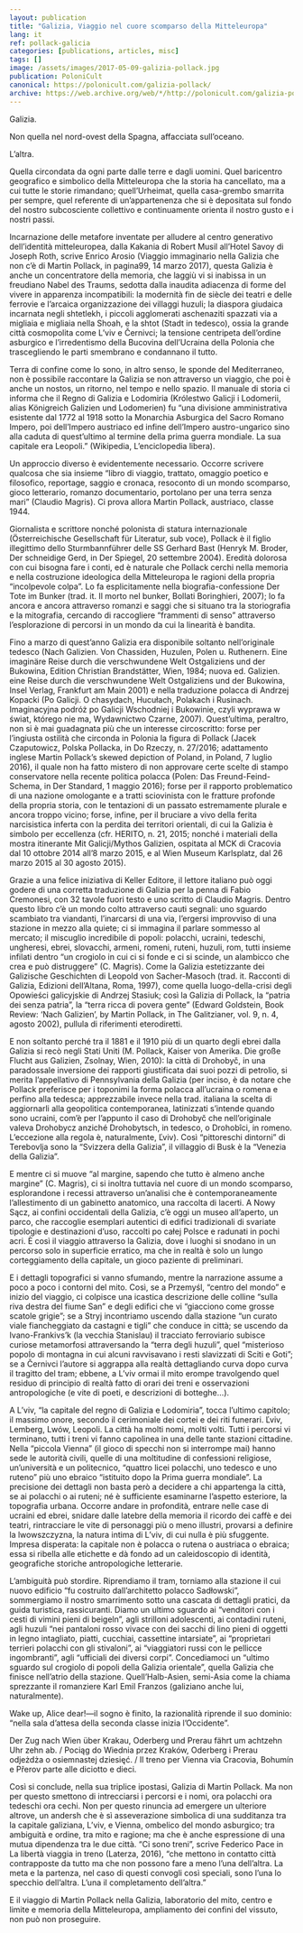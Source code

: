 ```yaml
---
layout: publication
title: "Galizia, Viaggio nel cuore scomparso della Mitteleuropa"
lang: it
ref: pollack-galicia
categories: [publications, articles, misc]
tags: []
image: /assets/images/2017-05-09-galizia-pollack.jpg
publication: PoloniCult
canonical: https://polonicult.com/galizia-pollack/
archive: https://web.archive.org/web/*/http://polonicult.com/galizia-pollack/
---
```


Galizia.

Non quella nel nord-ovest della Spagna, affacciata sull’oceano.

L’altra.

Quella circondata da ogni parte dalle terre e dagli uomini. Quel baricentro geografico e simbolico della Mitteleuropa che la storia ha cancellato, ma a cui tutte le storie rimandano; quell’Urheimat, quella casa-grembo smarrita per sempre, quel referente di un’appartenenza che si è depositata sul fondo del nostro subcosciente collettivo e continuamente orienta il nostro gusto e i nostri passi.

Incarnazione delle metafore inventate per alludere al centro generativo dell’identità mitteleuropea, dalla Kakania di Robert Musil all’Hotel Savoy di Joseph Roth, scrive Enrico Arosio (Viaggio immaginario nella Galizia che non c’è di Martin Pollack, in pagina99, 14 marzo 2017), questa Galizia è anche un concentratore della memoria, che laggiù vi si inabissa in un freudiano Nabel des Traums, sedotta dalla inaudita adiacenza di forme del vivere in apparenza incompatibili: la modernità fin de siècle dei teatri e delle ferrovie e l’arcaica organizzazione dei villaggi huzuli; la diaspora giudaica incarnata negli shtetlekh, i piccoli agglomerati aschenaziti spazzati via a migliaia e migliaia nella Shoah, e la shtot (Stadt in tedesco), ossia la grande città cosmopolita come L’viv e Černivci; la tensione centripeta dell’ordine asburgico e l’irredentismo della Bucovina dell’Ucraina della Polonia che trascegliendo le parti smembrano e condannano il tutto.

Terra di confine come lo sono, in altro senso, le sponde del Mediterraneo, non è possibile raccontare la Galizia se non attraverso un viaggio, che poi è anche un nostos, un ritorno, nel tempo e nello spazio. Il manuale di storia ci informa che il Regno di Galizia e Lodomiria (Królestwo Galicji i Lodomerii, alias Königreich Galizien und Lodomerien) fu “una divisione amministrativa esistente dal 1772 al 1918 sotto la Monarchia Asburgica del Sacro Romano Impero, poi dell’Impero austriaco ed infine dell’Impero austro-ungarico sino alla caduta di quest’ultimo al termine della prima guerra mondiale. La sua capitale era Leopoli.” (Wikipedia, L’enciclopedia libera).

Un approccio diverso è evidentemente necessario. Occorre scrivere qualcosa che sia insieme “libro di viaggio, trattato, omaggio poetico e filosofico, reportage, saggio e cronaca, resoconto di un mondo scomparso, gioco letterario, romanzo documentario, portolano per una terra senza mari” (Claudio Magris). Ci prova allora Martin Pollack, austriaco, classe 1944.

Giornalista e scrittore nonché polonista di statura internazionale (Österreichische Gesellschaft für Literatur, sub voce), Pollack è il figlio illegittimo dello Sturmbannführer delle SS Gerhard Bast (Henryk M. Broder, Der schneidige Gerd, in Der Spiegel, 20 settembre 2004). Eredità dolorosa con cui bisogna fare i conti, ed è naturale che Pollack cerchi nella memoria e nella costruzione ideologica della Mitteleuropa le ragioni della propria “incolpevole colpa”. Lo fa esplicitamente nella biografia-confessione Der Tote im Bunker (trad. it. Il morto nel bunker, Bollati Boringhieri, 2007); lo fa ancora e ancora attraverso romanzi e saggi che si situano tra la storiografia e la mitografia, cercando di raccogliere “frammenti di senso” attraverso l’esplorazione di percorsi in un mondo da cui la linearità è bandita.

Fino a marzo di quest’anno Galizia era disponibile soltanto nell’originale tedesco (Nach Galizien. Von Chassiden, Huzulen, Polen u. Ruthenern. Eine imaginäre Reise durch die verschwundene Welt Ostgaliziens und der Bukowina, Edition Christian Brandstätter, Wien, 1984; nuova ed. Galizien. eine Reise durch die verschwundene Welt Ostgaliziens und der Bukowina, Insel Verlag, Frankfurt am Main 2001) e nella traduzione polacca di Andrzej Kopacki (Po Galicji. O chasydach, Hucułach, Polakach i Rusinach. Imaginacyjna podróż po Galicji Wschodniej i Bukowinie, czyli wyprawa w świat, którego nie ma, Wydawnictwo Czarne, 2007). Quest’ultima, peraltro, non si è mai guadagnata più che un interesse circoscritto: forse per l’ingiusta ostilità che circonda in Polonia la figura di Pollack (Jacek Czaputowicz, Polska Pollacka, in Do Rzeczy, n. 27/2016; adattamento inglese Martin Pollack’s skewed depiction of Poland, in Poland, 7 luglio 2016), il quale non ha fatto mistero di non approvare certe scelte di stampo conservatore nella recente politica polacca (Polen: Das Freund-Feind-Schema, in Der Standard, 1 maggio 2016); forse per il rapporto problematico di una nazione omologante e a tratti sciovinista con le fratture profonde della propria storia, con le tentazioni di un passato estremamente plurale e ancora troppo vicino; forse, infine, per il bruciare a vivo della ferita narcisistica inferta con la perdita dei territori orientali, di cui la Galizia è simbolo per eccellenza (cfr. HERITO, n. 21, 2015; nonché i materiali della mostra itinerante Mit Galicji/Mythos Galizien, ospitata al MCK di Cracovia dal 10 ottobre 2014 all’8 marzo 2015, e al Wien Museum Karlsplatz, dal 26 marzo 2015 al 30 agosto 2015).

Grazie a una felice iniziativa di Keller Editore, il lettore italiano può oggi godere di una corretta traduzione di Galizia per la penna di Fabio Cremonesi, con 32 tavole fuori testo e uno scritto di Claudio Magris. Dentro questo libro c’è un mondo colto attraverso cauti segnali: uno sguardo scambiato tra viandanti, l’inarcarsi di una via, l’ergersi improvviso di una stazione in mezzo alla quiete; ci si immagina il parlare sommesso al mercato; il miscuglio incredibile di popoli: polacchi, ucraini, tedeschi, ungheresi, ebrei, slovacchi, armeni, romeni, ruteni, huzuli, rom, tutti insieme infilati dentro “un crogiolo in cui ci si fonde e ci si scinde, un alambicco che crea e può distruggere” (C. Magris). Come la Galizia estetizzante dei Galizische Geschichten di Leopold von Sacher-Masoch (trad. it. Racconti di Galizia, Edizioni dell’Altana, Roma, 1997), come quella luogo-della-crisi degli Opowieści galicyjskie di Andrzej Stasiuk; così la Galizia di Pollack, la “patria dei senza patria”, la “terra ricca di povera gente” (Edward Goldstein, Book Review: ‘Nach Galizien’, by Martin Pollack, in The Galitzianer, vol. 9, n. 4, agosto 2002), pullula di riferimenti eterodiretti.

E non soltanto perché tra il 1881 e il 1910 più di un quarto degli ebrei dalla Galizia si recò negli Stati Uniti (M. Pollack, Kaiser von Amerika. Die große Flucht aus Galizien, Zsolnay, Wien, 2010): la città di Drohobyč, in una paradossale inversione dei rapporti giustificata dai suoi pozzi di petrolio, si merita l’appellativo di Pennsylvania della Galizia (per inciso, è da notare che Pollack preferisce per i toponimi la forma polacca all’ucraina o romena e perfino alla tedesca; apprezzabile invece nella trad. italiana la scelta di aggiornarli alla geopolitica contemporanea, latinizzati s’intende quando sono ucraini, com’è per l’appunto il caso di Drohobyč che nell’originale valeva Drohobycz anziché Drohobytsch, in tedesco, o Drohobîci, in romeno. L’eccezione alla regola è, naturalmente, Ľviv). Così “pittoreschi dintorni” di Terebovlja sono la “Svizzera della Galizia”, il villaggio di Busk è la “Venezia della Galizia”.

E mentre ci si muove “al margine, sapendo che tutto è almeno anche margine” (C. Magris), ci si inoltra tuttavia nel cuore di un mondo scomparso, esplorandone i recessi attraverso un’analisi che è contemporaneamente l’allestimento di un gabinetto anatomico, una raccolta di lacerti. A Nowy Sącz, ai confini occidentali della Galizia, c’è oggi un museo all’aperto, un parco, che raccoglie esemplari autentici di edifici tradizionali di svariate tipologie e destinazioni d’uso, raccolti po całej Polsce e radunati in pochi acri. È così il viaggio attraverso la Galizia, dove i luoghi si snodano in un percorso solo in superficie erratico, ma che in realtà è solo un lungo corteggiamento della capitale, un gioco paziente di preliminari.

E i dettagli topografici si vanno sfumando, mentre la narrazione assume a poco a poco i contorni del mito. Così, se a Przemyśl, “centro del mondo” e inizio del viaggio, ci colpisce una icastica descrizione delle colline “sulla riva destra del fiume San” e degli edifici che vi “giacciono come grosse scatole grigie”; se a Stryj incontriamo uscendo dalla stazione “un curato viale fiancheggiato da castagni e tigli” che conduce in città; se uscendo da Ivano-Frankivs’k (la vecchia Stanislau) il tracciato ferroviario subisce curiose metamorfosi attraversando la “terra degli huzuli”, quel “misterioso popolo di montagna in cui alcuni ravvisavano i resti slavizzati di Sciti e Goti”; se a Černivci l’autore si aggrappa alla realtà dettagliando curva dopo curva il tragitto del tram; ebbene, a L’viv ormai il mito erompe travolgendo quel residuo di principio di realtà fatto di orari dei treni e osservazioni antropologiche (e vite di poeti, e descrizioni di botteghe…).

A L’viv, “la capitale del regno di Galizia e Lodomiria”, tocca l’ultimo capitolo; il massimo onore, secondo il cerimoniale dei cortei e dei riti funerari. Ľviv, Lemberg, Lwów, Leopoli. La città ha molti nomi, molti volti. Tutti i percorsi vi terminano, tutti i treni vi fanno capolinea in una delle tante stazioni cittadine. Nella “piccola Vienna” (il gioco di specchi non si interrompe mai) hanno sede le autorità civili, quelle di una moltitudine di confessioni religiose, un’università e un politecnico, “quattro licei polacchi, uno tedesco e uno ruteno” più uno ebraico “istituito dopo la Prima guerra mondiale”. La precisione dei dettagli non basta però a decidere a chi appartenga la città, se ai polacchi o ai ruteni; né è sufficiente esaminarne l’aspetto esteriore, la topografia urbana. Occorre andare in profondità, entrare nelle case di ucraini ed ebrei, snidare dalle latebre della memoria il ricordo dei caffè e dei teatri, rintracciare le vite di personaggi più o meno illustri, provarsi a definire la lwowszczyzna, la natura intima di L’viv, di cui nulla è più sfuggente. Impresa disperata: la capitale non è polacca o rutena o austriaca o ebraica; essa si ribella alle etichette e dà fondo ad un caleidoscopio di identità, geografiche storiche antropologiche letterarie.

L’ambiguità può stordire. Riprendiamo il tram, torniamo alla stazione il cui nuovo edificio “fu costruito dall’architetto polacco Sadłowski”, sommergiamo il nostro smarrimento sotto una cascata di dettagli pratici, da guida turistica, rassicuranti. Diamo un ultimo sguardo ai “venditori con i cesti di vimini pieni di beigeln”, agli strilloni adolescenti, ai contadini ruteni, agli huzuli “nei pantaloni rosso vivace con dei sacchi di lino pieni di oggetti in legno intagliato, piatti, cucchiai, cassettine intarsiate”, ai “proprietari terrieri polacchi con gli stivaloni”, ai “viaggiatori russi con le pellicce ingombranti”, agli “ufficiali dei diversi corpi”. Concediamoci un “ultimo sguardo sul crogiolo di popoli della Galizia orientale”, quella Galizia che finisce nell’atrio della stazione. Quell’Halb-Asien, semi-Asia come la chiama sprezzante il romanziere Karl Emil Franzos (galiziano anche lui, naturalmente).

Wake up, Alice dear!—il sogno è finito, la razionalità riprende il suo dominio: “nella sala d’attesa della seconda classe inizia l’Occidente”.

Der Zug nach Wien über Krakau, Oderberg und Prerau fährt um achtzehn Uhr zehn ab. / Pociąg do Wiednia przez Kraków, Oderberg i Prerau odjeżdża o osiemnastej dziesięć. / Il treno per Vienna via Cracovia, Bohumín e Přerov parte alle diciotto e dieci.

Così si conclude, nella sua triplice ipostasi, Galizia di Martin Pollack. Ma non per questo smettono di intrecciarsi i percorsi e i nomi, ora polacchi ora tedeschi ora cechi. Non per questo rinuncia ad emergere un ulteriore altrove, un andersh che è sì asseverazione simbolica di una sudditanza tra la capitale galiziana, L’viv, e Vienna, ombelico del mondo asburgico; tra ambiguità e ordine, tra mito e ragione; ma che è anche espressione di una mutua dipendenza tra le due città. “Ci sono treni”, scrive Federico Pace in La libertà viaggia in treno (Laterza, 2016), “che mettono in contatto città contrapposte da tutto ma che non possono fare a meno l’una dell’altra. La meta e la partenza, nel caso di questi convogli così speciali, sono l’una lo specchio dell’altra. L’una il completamento dell’altra.”

E il viaggio di Martin Pollack nella Galizia, laboratorio del mito, centro e limite e memoria della Mitteleuropa, ampliamento dei confini del vissuto, non può non proseguire.
